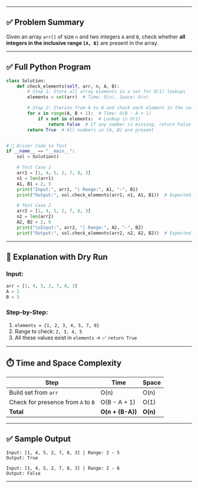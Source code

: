 
---

## ✅ Problem Summary

Given an array `arr[]` of size `n` and two integers `A` and `B`, check whether **all integers in the inclusive range `[A, B]`** are present in the array.

---

## ✅ Full Python Program

```python
class Solution:
    def check_elements(self, arr, n, A, B):
        # Step 1: Store all array elements in a set for O(1) lookups
        elements = set(arr)  # Time: O(n), Space: O(n)

        # Step 2: Iterate from A to B and check each element in the set
        for x in range(A, B + 1):  # Time: O(B - A + 1)
            if x not in elements:  # Lookup is O(1)
                return False  # If any number is missing, return False
        return True  # All numbers in [A, B] are present


# 🔽 Driver Code to Test
if __name__ == "__main__":
    sol = Solution()

    # Test Case 1
    arr1 = [1, 4, 5, 2, 7, 8, 3]
    n1 = len(arr1)
    A1, B1 = 2, 5
    print("Input:", arr1, "| Range:", A1, "-", B1)
    print("Output:", sol.check_elements(arr1, n1, A1, B1))  # Expected: True

    # Test Case 2
    arr2 = [1, 4, 5, 2, 7, 8, 3]
    n2 = len(arr2)
    A2, B2 = 2, 6
    print("\nInput:", arr2, "| Range:", A2, "-", B2)
    print("Output:", sol.check_elements(arr2, n2, A2, B2))  # Expected: False
```

---

## 🧠 Explanation with Dry Run

### Input:

```python
arr = [1, 4, 5, 2, 7, 8, 3]
A = 2
B = 5
```

### Step-by-Step:

1. `elements = {1, 2, 3, 4, 5, 7, 8}`
2. Range to check: `2, 3, 4, 5`
3. All these values exist in `elements` → ✅ `return True`

---

## ⏱️ Time and Space Complexity

| Step                               | Time             | Space    |
| ---------------------------------- | ---------------- | -------- |
| Build set from `arr`               | O(n)             | O(n)     |
| Check for presence from `A` to `B` | O(B - A + 1)     | O(1)     |
| **Total**                          | **O(n + (B-A))** | **O(n)** |

---

## ✅ Sample Output

```
Input: [1, 4, 5, 2, 7, 8, 3] | Range: 2 - 5
Output: True

Input: [1, 4, 5, 2, 7, 8, 3] | Range: 2 - 6
Output: False
```

---
